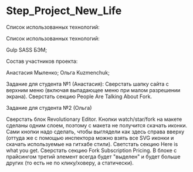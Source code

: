 # Step_Project_New_Life
Список использованных технологий:

Список использованных технологий:

Gulp SASS БЭМ;

Состав участников проекта:

Aнастасия Мыленко; Ольга Kuzmenchuk;

Задание для студента №1 (Анастасия): Сверстать шапку сайта с верхним меню (включая выпадающее меню при малом разрешении экрана). Сверстать секцию People Are Talking About Fork.

Задание для студента №2 (Ольга)

Сверстать блок Revolutionary Editor. Кнопки watch/star/fork на макете сделаны одним слоем, поэтому с макета не получится скачать иконки. Сами кнопки надо сделать, чтобы выглядели как здесь справа вверху (оттуда же с помощью инспектора можно взять все SVG иконки и скачать используемые на гитхабе стили). Светстать секцию Here is what you get. Сверстать секцию Fork Subscription Pricing. В блоке с прайсингом третий элемент всегда будет "выделен" и будет больше других (то есть не по клику/ховеру, а статически).

